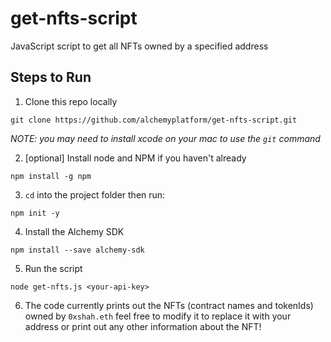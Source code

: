 # get-nfts-script
JavaScript script to get all NFTs owned by a specified address

## Steps to Run

1. Clone this repo locally 

`git clone https://github.com/alchemyplatform/get-nfts-script.git`

*NOTE: you may need to install xcode on your mac to use the `git` command*

2. [optional] Install node and NPM if you haven't already

`npm install -g npm`

3. `cd` into the project folder then run:

`npm init -y`

4. Install the Alchemy SDK

`npm install --save alchemy-sdk`

5. Run the script

`node get-nfts.js <your-api-key>`

6. The code currently prints out the NFTs (contract names and tokenIds) owned by `0xshah.eth` feel free to modify it to replace it with your address or print out any other information about the NFT! 
